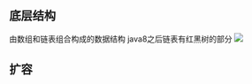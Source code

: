 ## 底层结构
由数组和链表组合构成的数据结构 java8之后链表有红黑树的部分
![](https://camo.githubusercontent.com/371582d1941290e70c693f968be1ca56fd1e1138/68747470733a2f2f747661312e73696e61696d672e636e2f6c617267652f303036744e6252776c7931673970636868627270336a3330657a30326e676c692e6a7067)
## 扩容